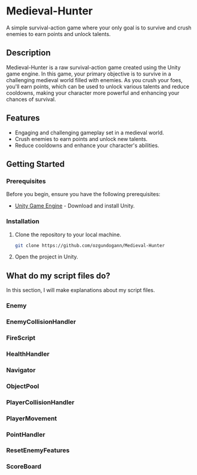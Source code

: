 # Medieval-Hunter

A simple survival-action game where your only goal is to survive and crush enemies to earn points and unlock talents.

## Description

Medieval-Hunter is a raw survival-action game created using the Unity game engine. In this game, your primary objective is to survive in a challenging medieval world filled with enemies. As you crush your foes, you'll earn points, which can be used to unlock various talents and reduce cooldowns, making your character more powerful and enhancing your chances of survival.

## Features

- Engaging and challenging gameplay set in a medieval world.
- Crush enemies to earn points and unlock new talents.
- Reduce cooldowns and enhance your character's abilities.

## Getting Started

### Prerequisites

Before you begin, ensure you have the following prerequisites:

- [Unity Game Engine](https://unity.com/) - Download and install Unity.

### Installation

1. Clone the repository to your local machine.
   
   ```bash
   git clone https://github.com/ozgundogann/Medieval-Hunter

2. Open the project in Unity.

## What do my script files do?
In this section, I will make explanations about my script files.

### Enemy
### EnemyCollisionHandler
### FireScript
### HealthHandler
### Navigator
### ObjectPool
### PlayerCollisionHandler
### PlayerMovement
### PointHandler
### ResetEnemyFeatures
### ScoreBoard
